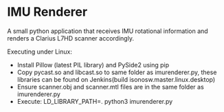 IMU Renderer
============

A small python application that receives IMU rotational information and renders a Clarius L7HD scanner accordingly.

Executing under Linux:
- Install Pillow (latest PIL library) and PySide2 using pip
- Copy pycast.so and libcast.so to same folder as imurenderer.py, these libraries can be found on Jenkins(build isonosw.master.linux.desktop)
- Ensure scanner.obj and scanner.mtl files are in the same folder as imurenderer.py
- Execute: LD_LIBRARY_PATH=. python3 imurenderer.py
